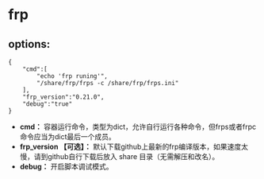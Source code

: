 # frp

## options:

```
{
    "cmd":[
        "echo 'frp runing'",
        "/share/frp/frps -c /share/frp/frps.ini"
    ],
    "frp_version":"0.21.0",
    "debug":"true"
}
```

- **cmd：** 容器运行命令，类型为dict，允许自行运行各种命令，但frps或者frpc命令应当为dict最后一个成员。
- **frp_version 【可选】：** 默认下载github上最新的frp编译版本，如果速度太慢，请到github自行下载后放入 share 目录（无需解压和改名）。
- **debug：** 开启脚本调试模式。 